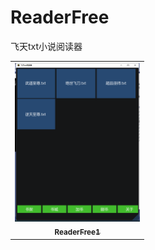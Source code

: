 # ReaderFree
飞天txt小说阅读器
<table>
  <tr>
    <td align="center"><a href="https://github.com/xszbzb/ReaderFree"><img src="doc/ReaderFree1.png" width="200px;"/><br /><sub><b>ReaderFree1</b></sub></a>
  </tr>
</table>
